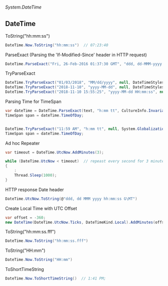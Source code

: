 ###### System.DateTime
## DateTime

ToString("hh:mm:ss")
``` csharp
DateTime.Now.ToString("hh:mm:ss")  // 07:23:40
```

ParseExact (Parsing the 'If-Modified-Since' header in HTTP request)
``` csharp
DateTime.ParseExact("Fri, 26-Feb-2016 01:37:30 GMT", "ddd, dd-MMM-yyyy hh:mm:ss GMT", null, DateTimeStyles.AssumeUniversal | DateTimeStyles.AdjustToUniversal)
```

TryParseExact
``` csharp
DateTime.TryParseExact("01/03/2018", "MM/dd/yyyy", null, DateTimeStyles.None, out var dateTime)
DateTime.TryParseExact("2018-11-10", "yyyy-MM-dd", null, DateTimeStyles.AssumeLocal, out var dateTime)
DateTime.TryParseExact("2018-11-10 15:55:25", "yyyy-MM-dd HH:mm:ss", null, DateTimeStyles.None, out var dateTime)
```

Parsing Time for TimeSpan
``` csharp
var dateTime = DateTime.ParseExact(text, "h:mm tt", CultureInfo.InvariantCulture);
TimeSpan span = dateTime.TimeOfDay;


DateTime.TryParseExact("11:59 AM", "h:mm tt", null, System.Globalization.DateTimeStyles.None, out var dateTime)
TimeSpan span = dateTime.TimeOfDay;
```

Ad hoc Repeater 
``` csharp
var timeout = DateTime.UtcNow.AddMinutes(3);

while (DateTime.UtcNow < timeout)  // repeast every second for 3 minutes..
{
    :
    Thread.Sleep(1000);
}
```

HTTP response Date header
``` csharp
DateTime.UtcNow.ToString(@"ddd, dd MMM yyyy hh:mm:ss G\MT")
```

Create Local Time with UTC Offset
``` csharp
var offset = -360;
new DateTime(DateTime.UtcNow.Ticks, DateTimeKind.Local).AddMinutes(offset)
```

ToString("hh:mm:ss.fff")
``` csharp
DateTime.Now.ToString("hh:mm:ss.fff")
```

ToString("HH:mm")
``` csharp
DateTime.Now.ToString("HH:mm")
```

ToShortTimeString
``` csharp
DateTime.Now.ToShortTimeString()  // 1:41 PM;
```


